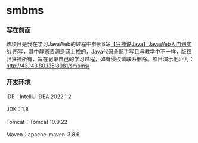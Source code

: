 # smbms

### 写在前面

该项目是我在学习JavaWeb的过程中参照B站[【狂神说Java】JavaWeb入门到实战](https://www.bilibili.com/video/BV12J411M7Sj?spm_id_from=333.337.search-card.all.click&vd_source=beb3fd7d3654163b606087d39aa6d031) 所写，其中静态资源是网上找的，Java代码全部手写且与教学中不一样，版权归狂神所有，旨在记录自己的学习过程，如有侵权请联系删除。项目演示地址为：http://43.143.80.135:8081/smbms/

### 开发环境

IDE：IntelliJ IDEA 2022.1.2

JDK：1.8

Tomcat：Tomcat 10.0.22

Maven：apache-maven-3.8.6
